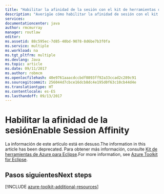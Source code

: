 ```yaml
---
title: "Habilitar la afinidad de la sesión con el kit de herramientas de Azure para Eclipse"
description: "Averigüe cómo habilitar la afinidad de sesión con el kit de herramientas de Azure para Eclipse."
services: 
documentationcenter: java
author: rmcmurray
manager: routlaw
editor: 
ms.assetid: 88c595ec-7d85-40bd-9078-8d6be7b3f0fa
ms.service: multiple
ms.workload: na
ms.tgt_pltfrm: multiple
ms.devlang: Java
ms.topic: article
ms.date: 09/11/2017
ms.author: robmcm
ms.openlocfilehash: 40e9761aaacdccbdf0893ff92a33ccad2c289c91
ms.sourcegitcommit: 256044d7cbce16dcb8dc4e195d0f63c10cb44d4e
ms.translationtype: HT
ms.contentlocale: es-ES
ms.lasthandoff: 09/13/2017
---
```

# <a name="enable-session-affinity"></a><span data-ttu-id="ebc50-103">Habilitar la afinidad de la sesión</span><span class="sxs-lookup"><span data-stu-id="ebc50-103">Enable Session Affinity</span></span>

<span data-ttu-id="ebc50-104">La información de este artículo está en desuso.</span><span class="sxs-lookup"><span data-stu-id="ebc50-104">The information in this article has been deprecated.</span></span> <span data-ttu-id="ebc50-105">Para obtener más información, consulte [Kit de herramientas de Azure para Eclipse](azure-toolkit-for-eclipse.md).</span><span class="sxs-lookup"><span data-stu-id="ebc50-105">For more information, see [Azure Toolkit for Eclipse](azure-toolkit-for-eclipse.md).</span></span>

## <a name="next-steps"></a><span data-ttu-id="ebc50-106">Pasos siguientes</span><span class="sxs-lookup"><span data-stu-id="ebc50-106">Next steps</span></span>

[!INCLUDE [azure-toolkit-additional-resources](../includes/azure-toolkit-additional-resources.md)]
